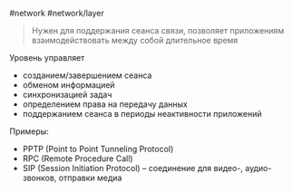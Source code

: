 #network #network/layer 

> Нужен для поддержания сеанса связи, позволяет приложениям взаимодействовать между собой длительное время

Уровень управляет
- созданием/завершением сеанса
- обменом информацией
- синхронизацией задач
- определением права на передачу данных
- поддержанием сеанса в периоды неактивности приложений

Примеры:
- PPTP (Point to Point Tunneling Protocol)
- RPC (Remote Procedure Call)
- SIP (Session Initiation Protocol) – соединение для видео-, аудио-звонков, отправки медиа
